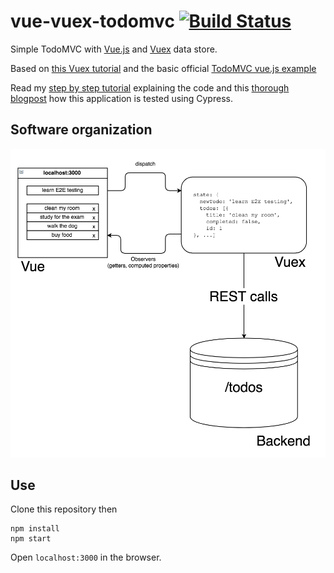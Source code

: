 # vue-vuex-todomvc [![Build Status](https://travis-ci.org/bahmutov/vue-vuex-todomvc.svg?branch=master)](https://travis-ci.org/bahmutov/vue-vuex-todomvc)

Simple TodoMVC with [Vue.js](https://vuejs.org/)
and [Vuex](https://vuex.vuejs.org/en/) data store.

Based on [this Vuex tutorial](https://codeburst.io/build-a-simple-todo-app-with-vue-js-1778ae175514) and the basic official [TodoMVC vue.js example](https://github.com/vuejs/vue/tree/dev/examples/todomvc)

Read my [step by step tutorial](https://glebbahmutov.com/blog/vue-vuex-rest-todomvx/) explaining the code and this [thorough blogpost](https://www.cypress.io/blog/2017/11/28/testing-vue-web-application-with-vuex-data-store-and-rest-backend/) how this application is tested using Cypress.

## Software organization

![Vue Vuex REST data flow](vue-vuex-rest.png)

## Use

Clone this repository then

```
npm install
npm start
```

Open `localhost:3000` in the browser.
